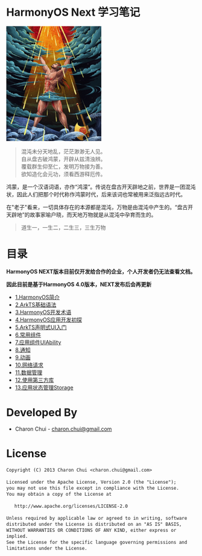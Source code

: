 HarmonyOS Next 学习笔记  
===


<img src="https://github.com/CharonChui/Pictures/blob/master/hongment.jpg" width="50%" height="50%" />


> 混沌未分天地乱，茫茫渺渺无人见。      
> 自从盘古破鸿蒙，开辟从兹清浊辨。     
> 覆载群生仰至仁，发明万物接为善。    
> 欲知造化会元功，须看西游释厄传。     


鸿蒙，是一个汉语词语，亦作“鸿濛”。传说在盘古开天辟地之前，世界是一团混沌状，因此人们把那个时代称作鸿蒙时代，后来该词也常被用来泛指远古时代。

在"老子"看来，一切具体存在的本源都是混沌，万物是由混沌中产生的。“盘古开天辟地”的故事家喻户晓，而天地万物就是从混沌中孕育而生的。

> 道生一，一生二，二生三，三生万物


目录
===  


**HarmonyOS NEXT版本目前仅开发给合作的企业，个人开发者仍无法查看文档。**

**因此目前是基于HarmonyOS 4.0版本，NEXT发布后会再更新**

- [1.HarmonyOS简介][1]
- [2.ArkTS基础语法][2]
- [3.HarmonyOS开发术语][3]
- [4.HarmonyOS应用开发初探][4]
- [5.ArkTS声明式UI入门][5]
- [6.常用组件][6]
- [7.应用组件UIAbility][7]
- [8.通知][8]
- [9.动画][9]
- [10.网络请求][10]
- [11.数据管理][11]
- [12.使用第三方库][12]
- [13.应用状态管理Storage][13]
    

[1]: https://github.com/CharonChui/HarmonyOSNextStudyNote/blob/main/1.HarmonyOS%E7%AE%80%E4%BB%8B.md        "1.HarmonyOS简介"
[2]: https://github.com/CharonChui/HarmonyOSNextStudyNote/blob/main/2.ArkTS%E5%9F%BA%E7%A1%80%E8%AF%AD%E6%B3%95.md        "2.ArkTS基础语法"
[3]: https://github.com/CharonChui/HarmonyOSNextStudyNote/blob/main/3.HarmonyOS%E5%BC%80%E5%8F%91%E6%9C%AF%E8%AF%AD.md        "3.HarmonyOS开发术语"
[4]: https://github.com/CharonChui/HarmonyOSNextStudyNote/blob/main/4.HarmonyOS%E5%BA%94%E7%94%A8%E5%BC%80%E5%8F%91%E5%88%9D%E6%8E%A2.md        "4.HarmonyOS应用开发初探"
[5]: https://github.com/CharonChui/HarmonyOSNextStudyNote/blob/main/5.ArkTS%E5%A3%B0%E6%98%8E%E5%BC%8FUI%E5%85%A5%E9%97%A8.md        "5.ArkTS声明式UI入门"
[6]: https://github.com/CharonChui/HarmonyOSNextStudyNote/blob/main/6.%E5%B8%B8%E7%94%A8%E7%BB%84%E4%BB%B6.md   "6.常用组件"
[7]: https://github.com/CharonChui/HarmonyOSNextStudyNote/blob/main/7.%E5%BA%94%E7%94%A8%E7%BB%84%E4%BB%B6UIAbility.md  "7.应用组件UIAbility"
[8]: https://github.com/CharonChui/HarmonyOSNextStudyNote/blob/main/8.%E9%80%9A%E7%9F%A5.md "8.通知"
[9]: https://github.com/CharonChui/HarmonyOSNextStudyNote/blob/main/9.%E5%8A%A8%E7%94%BB.md  "9.动画"
[10]: https://github.com/CharonChui/HarmonyOSNextStudyNote/blob/main/10.%E7%BD%91%E7%BB%9C%E8%AF%B7%E6%B1%82.md  "10.网络请求"
[11]: https://github.com/CharonChui/HarmonyOSNextStudyNote/blob/main/11.%E6%95%B0%E6%8D%AE%E7%AE%A1%E7%90%86.md  "11.数据管理"
[12]: https://github.com/CharonChui/HarmonyOSNextStudyNote/blob/main/12.%E4%BD%BF%E7%94%A8%E7%AC%AC%E4%B8%89%E6%96%B9%E5%BA%93.md  "12.使用第三方库"
[13]: https://github.com/CharonChui/HarmonyOSNextStudyNote/blob/main/13.%E5%BA%94%E7%94%A8%E7%8A%B6%E6%80%81%E7%AE%A1%E7%90%86Storage.md "13.应用状态管理Storage"



Developed By
===

 * Charon Chui - <charon.chui@gmail.com>


License
===

    Copyright (C) 2013 Charon Chui <charon.chui@gmail.com>
    
    Licensed under the Apache License, Version 2.0 (the "License");
    you may not use this file except in compliance with the License.
    You may obtain a copy of the License at
    
       http://www.apache.org/licenses/LICENSE-2.0
    
    Unless required by applicable law or agreed to in writing, software
    distributed under the License is distributed on an "AS IS" BASIS,
    WITHOUT WARRANTIES OR CONDITIONS OF ANY KIND, either express or implied.
    See the License for the specific language governing permissions and
    limitations under the License.
